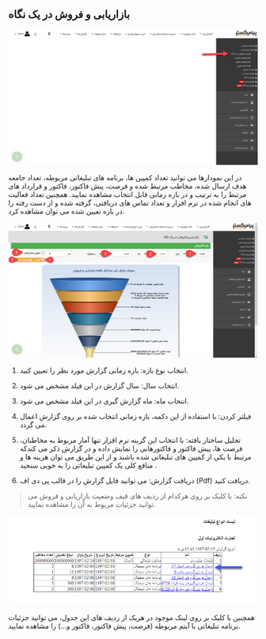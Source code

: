 ﻿## بازاریابی و فروش در یک نگاه

![](BazarYabiVaForush1.png)

در این نمودارها می توانید تعداد کمپین ها، برنامه های تبلیغاتی مربوطه، تعداد جامعه هدف ارسال شده، مخاطب مرتبط شده و فرصت، پیش فاکتور، فاکتور و قرارداد های مرتبط را به ترتیب و در بازه زمانی قابل انتخاب مشاهده نمایید. همچنین تعداد فعالیت های انجام شده در نرم افزار و تعداد تماس های دریافتی، گرفته شده و از دست رفته را در بازه تعیین شده می توان مشاهده کرد.

![](BazarYabiVaForush2.png)

1.  انتخاب نوع بازه: بازه زمانی گزارش مورد نظر را تعیین کنید.

2.  انتخاب سال: سال گزارش در این فیلد مشخص می شود.

3.   انتخاب ماه:  ماه گزارش گیری در این فیلد مشخص می شود.

4.   فیلتر کردن: با استفاده از این دکمه، بازه زمانی انتخاب شده بر روی گزارش اعمال می گردد.

5.  تحلیل ساختار یافته: با انتخاب این گزینه نرم افزار تنها آمار مربوط به مخاطبان، فرصت ها، پیش فاکتور و فاکتورهایی را نمایش داده و در گزارش ذکر می کندکه مرتبط با یکی از کمپین های تبلیغاتی شده باشند و از این طریق می توان هزینه ها و منافع کلی یک کمپین تبلیغاتی را به خوبی سنجید .

6.  دریافت گزارش: می توانید فایل گزارش را در قالب پی دی اف (Pdf) دریافت کنید.

> نکته: با کلیک بر روی هرکدام از ردیف های قیف وضعیت بازاریابی و فروش می توانید جزئیات مربوط به آن را مشاهده نمایید.

![](GhifDetails.png)

همچنین با کلیک بر روی لینک موجود در هریک از ردیف های این جدول، می توانید جزئیات برنامه تبلیغاتی یا آیتم مربوطه (فرصت، پیش فاکتور، فاکتور و...) را مشاهده نمایید.

